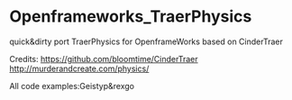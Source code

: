 Openframeworks_TraerPhysics
===========================

quick&dirty port TraerPhysics for OpenframeWorks based on CinderTraer

Credits:
https://github.com/bloomtime/CinderTraer
http://murderandcreate.com/physics/

All code examples:Geistyp&rexgo

